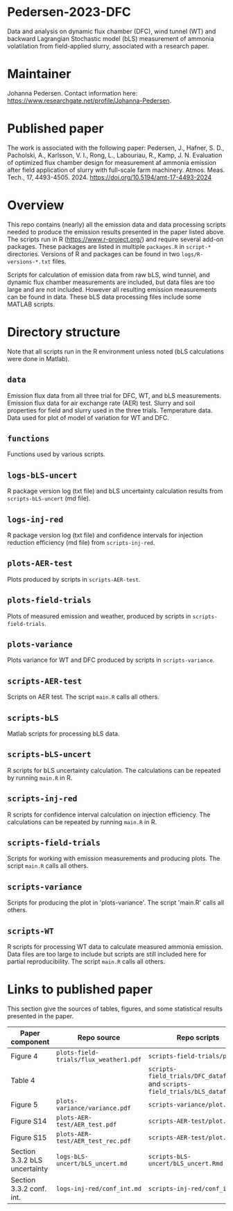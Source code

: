 # Pedersen-2023-DFC
Data and analysis on dynamic flux chamber (DFC), wind tunnel (WT) and backward Lagrangian Stochastic model (bLS) measurement of ammonia volatilation from field-applied slurry, associated with a research paper.

# Maintainer
Johanna Pedersen.
Contact information here: <https://www.researchgate.net/profile/Johanna-Pedersen>.

# Published paper
The work is associated with the following paper: 
Pedersen, J., Hafner, S. D., Pacholski, A., Karlsson, V. I., Rong, L., Labouriau, R., Kamp, J. N. Evaluation of optimized flux chamber design for measurement af ammonia emission after field application of slurry with full-scale farm machinery. Atmos. Meas. Tech., 17, 4493-4505. 2024. https://doi.org/10.5194/amt-17-4493-2024

# Overview
This repo contains (nearly) all the emission data and data processing scripts needed to produce the emission results presented in the paper listed above.
The scripts run in R (<https://www.r-project.org/>) and require several add-on packages.
These packages are listed in multiple `packages.R` in `script-*` directories.
Versions of R and packages can be found in two `logs/R-versions-*.txt` files.

Scripts for calculation of emission data from raw bLS, wind tunnel, and dynamic flux chamber measurements are included, but data files are too large and are not included. 
However all resulting emission measurements can be found in data.
These bLS data processing files include some MATLAB scripts.

# Directory structure

Note that all scripts run in the R environment unless noted (bLS calculations were done in Matlab).

## `data`
Emission flux data from all three trial for DFC, WT, and bLS measurements.
Emission flux data for air exchange rate (AER) test. 
Slurry and soil properties for field and slurry used in the three trials. 
Temperature data. 
Data used for plot of model of variation for WT and DFC. 

## `functions`
Functions used by various scripts.

## `logs-bLS-uncert`
R package version log (txt file) and bLS uncertainty calculation results from `scripts-bLS-uncert` (md file).

## `logs-inj-red`
R package version log (txt file) and confidence intervals for injection reduction efficiency (md file) from `scripts-inj-red`.

## `plots-AER-test`
Plots produced by scripts in `scripts-AER-test`.

## `plots-field-trials`
Plots of measured emission and weather, produced by scripts in `scripts-field-trials`.

## `plots-variance`
Plots variance for WT and DFC produced by scripts in `scripts-variance`.

## `scripts-AER-test`
Scripts on AER test.
The script `main.R` calls all others.

## `scripts-bLS`
Matlab scripts for processing bLS data.

## `scripts-bLS-uncert`
R scripts for bLS uncertainty calculation.
The calculations can be repeated by running `main.R` in R.

## `scripts-inj-red`
R scripts for confidence interval calculation on injection efficiency.
The calculations can be repeated by running `main.R` in R.

## `scripts-field-trials`
Scripts for working with emission measurements and producing plots.
The script `main.R` calls all others.

## `scripts-variance`
Scripts for producing the plot in 'plots-variance'. 
The script 'main.R' calls all others. 

## `scripts-WT`
R scripts for processing WT data to calculate measured ammonia emission. 
Data files are too large to include but scripts are still included here for partial reproducibility.
The script `main.R` calls all others. 

# Links to published paper
This section give the sources of tables, figures, and some statistical results presented in the paper.

| Paper component          |  Repo source                             |  Repo scripts             |
|-----------------         |-----------------                         |---------------            |
|    Figure 4              | `plots-field-trials/flux_weather1.pdf`       | `scripts-field-trials/plot.R` |
|    Table 4               |           | `scripts-field_trials/DFC_dataframe.R` and `scripts-field_trials/bLS_dataframe.R`      |
|    Figure 5              | `plots-variance/variance.pdf`      | `scripts-variance/plot.R`   |
| Figure S14               | `plots-AER-test/AER_test.pdf`                       | `scripts-AER-test/plot.R`|
| Figure S15               | `plots-AER-test/AER_test_rec.pdf`                    | `scripts-AER-test/plot.R` |
| Section 3.3.2 bLS uncertainty   | `logs-bLS-uncert/bLS_uncert.md`            | `scripts-bLS-uncert/bLS_uncert.Rmd` |
| Section 3.3.2 conf. int.        | `logs-inj-red/conf_int.md`            | `scripts-inj-red/conf_int.Rmd` |

